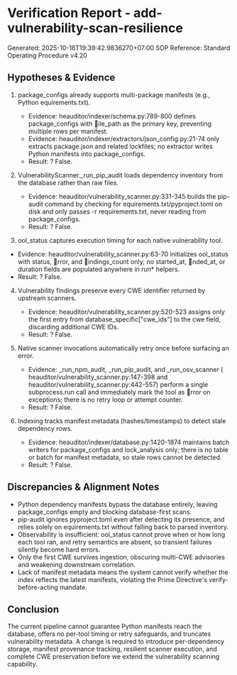 # Verification Report - add-vulnerability-scan-resilience
Generated: 2025-10-16T19:39:42.9836270+07:00
SOP Reference: Standard Operating Procedure v4.20

## Hypotheses & Evidence

1. package_configs already supports multi-package manifests (e.g., Python equirements.txt).
   - Evidence: 	heauditor/indexer/schema.py:789-800 defines package_configs with ile_path as the primary key, preventing multiple rows per manifest.
   - Evidence: 	heauditor/indexer/extractors/json_config.py:21-74 only extracts package.json and related lockfiles; no extractor writes Python manifests into package_configs.
   - Result: ? False.

2. VulnerabilityScanner._run_pip_audit loads dependency inventory from the database rather than raw files.
   - Evidence: 	heauditor/vulnerability_scanner.py:331-345 builds the pip-audit command by checking for equirements.txt/pyproject.toml on disk and only passes -r requirements.txt, never reading from package_configs.
   - Result: ? False.

3. 	ool_status captures execution timing for each native vulnerability tool.
   - Evidence: 	heauditor/vulnerability_scanner.py:63-70 initializes 	ool_status with status, rror, and indings_count only; no started_at, nded_at, or duration fields are populated anywhere in _run_* helpers.
   - Result: ? False.

4. Vulnerability findings preserve every CWE identifier returned by upstream scanners.
   - Evidence: 	heauditor/vulnerability_scanner.py:520-523 assigns only the first entry from database_specific["cwe_ids"] to the cwe field, discarding additional CWE IDs.
   - Result: ? False.

5. Native scanner invocations automatically retry once before surfacing an error.
   - Evidence: _run_npm_audit, _run_pip_audit, and _run_osv_scanner (	heauditor/vulnerability_scanner.py:147-398 and 	heauditor/vulnerability_scanner.py:442-557) perform a single subprocess.run call and immediately mark the tool as rror on exceptions; there is no retry loop or attempt counter.
   - Result: ? False.

6. Indexing tracks manifest metadata (hashes/timestamps) to detect stale dependency rows.
   - Evidence: 	heauditor/indexer/database.py:1420-1874 maintains batch writers for package_configs and lock_analysis only; there is no table or batch for manifest metadata, so stale rows cannot be detected.
   - Result: ? False.

## Discrepancies & Alignment Notes
- Python dependency manifests bypass the database entirely, leaving package_configs empty and blocking database-first scans.
- pip-audit ignores pyproject.toml even after detecting its presence, and relies solely on equirements.txt without falling back to parsed inventory.
- Observability is insufficient: 	ool_status cannot prove when or how long each tool ran, and retry semantics are absent, so transient failures silently become hard errors.
- Only the first CWE survives ingestion, obscuring multi-CWE advisories and weakening downstream correlation.
- Lack of manifest metadata means the system cannot verify whether the index reflects the latest manifests, violating the Prime Directive's verify-before-acting mandate.

## Conclusion
The current pipeline cannot guarantee Python manifests reach the database, offers no per-tool timing or retry safeguards, and truncates vulnerability metadata. A change is required to introduce per-dependency storage, manifest provenance tracking, resilient scanner execution, and complete CWE preservation before we extend the vulnerability scanning capability.